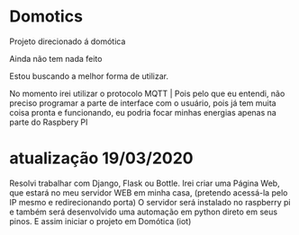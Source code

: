 # Domotics
Projeto direcionado á domótica

Ainda não tem nada feito

Estou buscando a melhor forma de utilizar.

No momento irei utilizar o protocolo MQTT             |
Pois pelo que eu entendi, não preciso programar a parte de interface com o usuário, pois já tem muita coisa pronta e funcionando, eu podria focar minhas energias apenas na parte do Raspbery PI

# atualização 19/03/2020

Resolvi trabalhar com Django, Flask ou Bottle.
Irei criar uma Página Web, que estará no meu servidor WEB em minha casa, (pretendo acessá-la pelo IP mesmo e redirecionando porta)
O servidor será instalado no raspberry pi e também será desenvolvido uma automação em python direto em seus pinos.
E assim iniciar o projeto em Domótica (iot)
